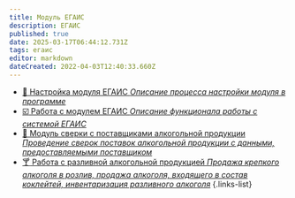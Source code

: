 ```yaml
---
title: Модуль ЕГАИС
description: ЕГАИС
published: true
date: 2025-03-17T06:44:12.731Z
tags: егаис
editor: markdown
dateCreated: 2022-04-03T12:40:33.660Z
---
```


-	[:wrench: Настройка модуля ЕГАИС *Описание процесса настройки модуля в программе*](/egais/settings)
-	[:ballot_box_with_check: Работа с модулем ЕГАИС *Описание функционала работы с системой ЕГАИС*](/egais/working)
-	[:busts_in_silhouette: Модуль сверки с поставщиками алкогольной продукции *Проведение сверок поставок алкогольной продукции с данными, предоставляемыми поставщиком*](/egais/verification)
-	[:cocktail: Работа с разливной алкогольной продукцией *Продажа крепкого алкоголя в розлив, продажа алкоголя, входящего в состав коклейтей, инвентаризация разливного алкоголя*](/egais/draftalcohol)
{.links-list}